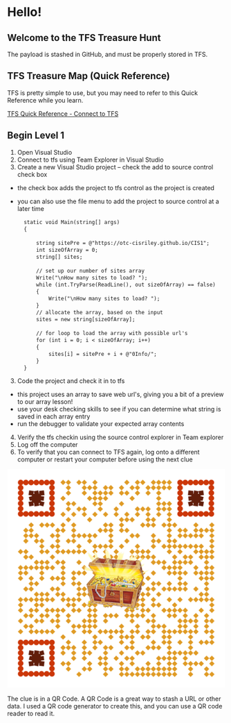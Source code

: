 # Hello!

## Welcome to the TFS Treasure Hunt
The payload is stashed in GitHub, and must be properly stored in TFS.

## TFS Treasure Map (Quick Reference)
TFS is pretty simple to use, but you may need to refer to this Quick Reference while you learn.

[TFS Quick Reference - Connect to TFS](ConnecttoTFS.pdf)

## Begin Level 1
1.	Open Visual Studio
2.	Connect to tfs using Team Explorer in Visual Studio
3.	Create a new Visual Studio project – check the add to source control check box
- the check box adds the project to tfs control as the project is created
- you can also use the file menu to add the project to source control at a later time

        static void Main(string[] args)
        {
        
            string sitePre = @"https://otc-cisriley.github.io/CIS1";
            int sizeOfArray = 0;
            string[] sites;

            // set up our number of sites array
            Write("\nHow many sites to load? ");
            while (int.TryParse(ReadLine(), out sizeOfArray) == false)
            {
                Write("\nHow many sites to load? ");
            }
            // allocate the array, based on the input
            sites = new string[sizeOfArray];

            // for loop to load the array with possible url's
            for (int i = 0; i < sizeOfArray; i++)
            {
                sites[i] = sitePre + i + @"0Info/";
            }
        }



3.	Code the project and check it in to tfs
- this project uses an array to save web url's, giving you a bit of a preview to our array lesson!
- use your desk checking skills to see if you can determine what string is saved in each array entry
- run the debugger to validate your expected array contents
4.	Verify the tfs checkin using the source control explorer in Team explorer
5.	Log off the computer
6.	To verify that you can connect to TFS again, log onto a different computer or restart your computer before using the next clue

![TFS Treasure](qrcd-treasure.png)


The clue is in a QR Code. A QR Code is a great way to stash a URL or other data. I used a QR code generator to create this, and you can use a QR code reader to read it. 
